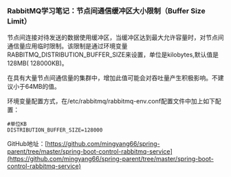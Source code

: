 ### RabbitMQ学习笔记：节点间通信缓冲区大小限制（Buffer Size Limit）

节点间连接对待发送的数据使用缓冲区，当缓冲区达到最大允许容量时，对节点间通信量应用临时限制。该限制是通过环境变量RABBITMQ_DISTRIBUTION_BUFFER_SIZE来设置，单位是kilobytes,默认值是128MB(
128000KB)。

在具有大量节点间通信量的集群中，增加此值可能会对吞吐量产生积极影响。不建议小于64MB的值。

环境变量配置方式，在/etc/rabbitmq/rabbitmq-env.conf配置文件中加上如下配置：

```
#单位KB
DISTRIBUTION_BUFFER_SIZE=128000
```

GitHub地址：[https://github.com/mingyang66/spring-parent/tree/master/spring-boot-control-rabbitmq-service](https://github.com/mingyang66/spring-parent/tree/master/spring-boot-control-rabbitmq-service)

